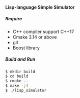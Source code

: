#### Lisp-language Simple Simulator 

##### Require
- C++ compiler support C++17
- Cmake 3.14 or above
- git 
- Boost library

##### Build and Run
```bash
$ mkdir build
$ cd build
$ cmake ..
$ make -j4
$ ./lisp_simulator
```